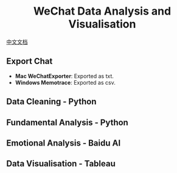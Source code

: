 <h1 align="center">
WeChat Data Analysis and Visualisation
</h1>

[中文文档](./docs/README-zh.md)

## Export Chat
- **Mac     WeChatExporter**: Exported as txt. 
- **Windows Memotrace**:      Exported as csv. 

## Data Cleaning - Python

## Fundamental Analysis - Python

## Emotional Analysis - Baidu AI

## Data Visualisation - Tableau
